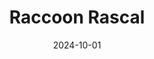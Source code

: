 ---
title: "Raccoon Rascal"
tags: "card"
date: "2024-10-01"


cardItem:
    title: Raccoon Rascal
    role: Gameplay/System/UI programmer
    summaryOne: First game project at FutureGames, play as a raccoon trying to steal items, while not trying to get captured.
    summaryTwo: Worked on pick-ups, save system, buffs system, and store system.
    url: 
    urlText:   
    imageUrl: ./images/project_img/Raccon_Rascal.png
    startDate: "2024/10"
    endDate: "2024/11"
    peopleAmount: 15
    timeWorked: 3 weeks
    engine: Unity

---